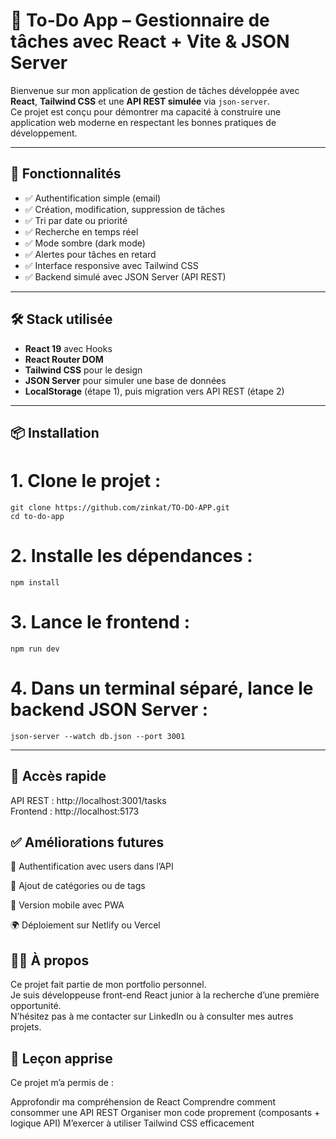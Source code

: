 # 📝 To-Do App – Gestionnaire de tâches avec React + Vite & JSON Server

Bienvenue sur mon application de gestion de tâches développée avec **React**, **Tailwind CSS** et une **API REST simulée** via `json-server`.  
Ce projet est conçu pour démontrer ma capacité à construire une application web moderne en respectant les bonnes pratiques de développement.

---

## 🚀 Fonctionnalités

- ✅ Authentification simple (email)
- ✅ Création, modification, suppression de tâches
- ✅ Tri par date ou priorité
- ✅ Recherche en temps réel
- ✅ Mode sombre (dark mode)
- ✅ Alertes pour tâches en retard
- ✅ Interface responsive avec Tailwind CSS
- ✅ Backend simulé avec JSON Server (API REST)

---

## 🛠️ Stack utilisée

- **React 19** avec Hooks
- **React Router DOM**
- **Tailwind CSS** pour le design
- **JSON Server** pour simuler une base de données
- **LocalStorage** (étape 1), puis migration vers API REST (étape 2)

---

## 📦 Installation

# 1. Clone le projet :
```
git clone https://github.com/zinkat/TO-DO-APP.git
cd to-do-app
 ```

# 2. Installe les dépendances :
```
npm install
```
# 3. Lance le frontend :
```
npm run dev
```
# 4. Dans un terminal séparé, lance le backend JSON Server :
```
json-server --watch db.json --port 3001
```
---

## 🔗 Accès rapide  


API REST : http://localhost:3001/tasks  
Frontend : http://localhost:5173


## ✅ Améliorations futures

🔐 Authentification avec users dans l’API

📝 Ajout de catégories ou de tags

📲 Version mobile avec PWA

🌍 Déploiement sur Netlify ou Vercel


## 🙋‍♀️ À propos  

Ce projet fait partie de mon portfolio personnel.  
Je suis développeuse front-end React junior à la recherche d’une première opportunité.  
N’hésitez pas à me contacter sur LinkedIn ou à consulter mes autres projets.

## 🧠 Leçon apprise  

Ce projet m’a permis de :

Approfondir ma compréhension de React
Comprendre comment consommer une API REST
Organiser mon code proprement (composants + logique API)
M’exercer à utiliser Tailwind CSS efficacement

